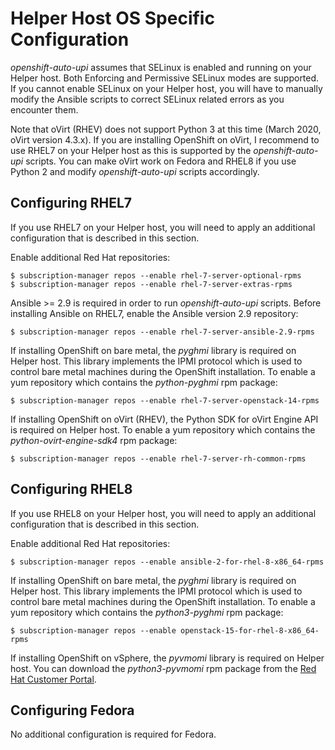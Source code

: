 # Helper Host OS Specific Configuration

*openshift-auto-upi* assumes that SELinux is enabled and running on your Helper host. Both Enforcing and Permissive SELinux modes are supported. If you cannot enable SELinux on your Helper host, you will have to manually modify the Ansible scripts to correct SELinux related errors as you encounter them.

Note that oVirt (RHEV) does not support Python 3 at this time (March 2020, oVirt version 4.3.x). If you are installing OpenShift on oVirt, I recommend to use RHEL7 on your Helper host as this is supported by the *openshift-auto-upi* scripts. You can make oVirt work on Fedora and RHEL8 if you use Python 2 and modify *openshift-auto-upi* scripts accordingly.

## Configuring RHEL7

If you use RHEL7 on your Helper host, you will need to apply an additional configuration that is described in this section.

Enable additional Red Hat repositories:

```
$ subscription-manager repos --enable rhel-7-server-optional-rpms
$ subscription-manager repos --enable rhel-7-server-extras-rpms
```

Ansible >= 2.9 is required in order to run *openshift-auto-upi* scripts. Before installing Ansible on RHEL7, enable the Ansible version 2.9 repository:

```
$ subscription-manager repos --enable rhel-7-server-ansible-2.9-rpms
```

If installing OpenShift on bare metal, the *pyghmi* library is required on Helper host. This library implements the IPMI protocol which is used to control bare metal machines during the OpenShift installation. To enable a yum repository which contains the *python-pyghmi* rpm package:

```
$ subscription-manager repos --enable rhel-7-server-openstack-14-rpms
```

If installing OpenShift on oVirt (RHEV), the Python SDK for oVirt Engine API is required on Helper host. To enable a yum repository which contains the *python-ovirt-engine-sdk4* rpm package:

```
$ subscription-manager repos --enable rhel-7-server-rh-common-rpms
```

## Configuring RHEL8

If you use RHEL8 on your Helper host, you will need to apply an additional configuration that is described in this section.

Enable additional Red Hat repositories:

```
$ subscription-manager repos --enable ansible-2-for-rhel-8-x86_64-rpms
```

If installing OpenShift on bare metal, the *pyghmi* library is required on Helper host. This library implements the IPMI protocol which is used to control bare metal machines during the OpenShift installation. To enable a yum repository which contains the *python3-pyghmi* rpm package:

```
$ subscription-manager repos --enable openstack-15-for-rhel-8-x86_64-rpms
```

If installing OpenShift on vSphere, the *pyvmomi* library is required on Helper host. You can download the *python3-pyvmomi* rpm package from the [Red Hat Customer Portal](https://access.redhat.com).


## Configuring Fedora

No additional configuration is required for Fedora.
